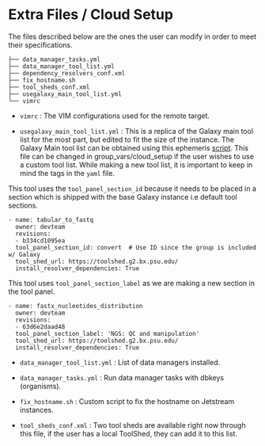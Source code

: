 # Extra Files / Cloud Setup

The files described below are the ones the user can modify in order to meet their specifications.

```
├── data_manager_tasks.yml
├── data_manager_tool_list.yml
├── dependency_resolvers_conf.xml
├── fix_hostname.sh
├── tool_sheds_conf.xml
├── usegalaxy_main_tool_list.yml
└── vimrc
```

* `vimrc` : The VIM configurations used for the remote target.

* `usegalaxy_main_tool_list.yml` : This is a replica of the Galaxy main tool list for the most part, but edited to fit the size of the instance. The Galaxy Main tool list can be obtained using this ephemeris [script](https://github.com/galaxyproject/ephemeris/blob/master/ephemeris/get_tool_list_from_galaxy.py). This file can be changed in group_vars/cloud_setup if the user wishes to use a custom tool list. While making a new tool list, it is important to keep in mind the tags in the `yaml` file.

This tool uses the `tool_panel_section_id` because it needs to be placed in a section which is shipped with the base Galaxy instance i.e default tool sections.
```
- name: tabular_to_fastq
  owner: devteam
  revisions:
  - b334cd1095ea
  tool_panel_section_id: convert  # Use ID since the group is included w/ Galaxy
  tool_shed_url: https://toolshed.g2.bx.psu.edu/
  install_resolver_dependencies: True
```

This tool uses `tool_panel_section_label` as we are making a new section in the tool panel.

```
- name: fastx_nucleotides_distribution
  owner: devteam
  revisions:
  - 63d6e2daad48
  tool_panel_section_label: 'NGS: QC and manipulation'
  tool_shed_url: https://toolshed.g2.bx.psu.edu/
  install_resolver_dependencies: True
```

 * `data_manager_tool_list.yml` : List of data managers installed.

 * `data_manager_tasks.yml` : Run data manager tasks with dbkeys (organisms).

 * `fix_hostname.sh` : Custom script to fix the hostname on Jetstream instances.

 * `tool_sheds_conf.xml` : Two tool sheds are available right now through this file, if the user has a local ToolShed, they can add it to this list.
